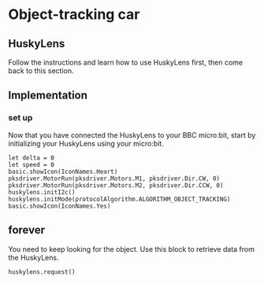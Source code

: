 # Object-tracking car
## HuskyLens
Follow the instructions and learn how to use HuskyLens first, then come back to this section.

## Implementation
### set up
Now that you have connected the HuskyLens to your BBC micro:bit, start by initializing your HuskyLens using your micro:bit.
```block
let delta = 0
let speed = 0
basic.showIcon(IconNames.Heart)
pksdriver.MotorRun(pksdriver.Motors.M1, pksdriver.Dir.CW, 0)
pksdriver.MotorRun(pksdriver.Motors.M2, pksdriver.Dir.CCW, 0)
huskylens.initI2c()
huskylens.initMode(protocolAlgorithm.ALGORITHM_OBJECT_TRACKING)
basic.showIcon(IconNames.Yes)
```

## forever
You need to keep looking for the object. Use this block to retrieve data from the HuskyLens.
```block
huskylens.request()
```
<script src="https://makecode.com/gh-pages-embed.js"></script><script>makeCodeRender("{{ site.makecode.home_url }}", "{{ site.github.owner_name }}/{{ site.github.repository_name }}");</script>
